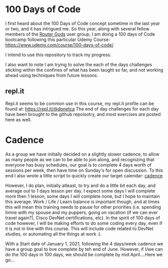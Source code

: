 # 100 Days of Code

I first heard about the 100 Days of Code concept sometime in the last year or two, and it has intrigued me.
So this year, along with several fellow members of the [Router Gods](http://routergods.com) user group, I am
doing a 100 days of Code bootcamp following this particular Udemy Course: https://www.udemy.com/course/100-days-of-code/

I intend to use this repository to track my progress.

I also want to note I am trying to solve the each of the days challenges sticking within the confines of what has been
taught so far, and not working ahead using techniques from future lessons.

## repl.it

Repl.it seems to be common use in this course, my repl.it profile can be found at: https://repl.it/@dpnetca
The end of day challenges for each day have been brought to the github repoisotry, and most exercises are posted here as well.

# Cadence

As a group we have initially decided on a slightly slower cadence, to allow as many people as we can to be able
to join along, and recognizing that everyone has busy schedules, our goal is to complete 4 days worth of sessions
per week, then have time on Sunday's for open discussion. To this end I also wrote a little script to quickly
create our target calendar: [cadence](https://repl.it/@dpnetca/cadence#main.py)

However, I do plan, initially atleast, to try and do a little bit each day, and average out to 1 days lesson per day.
I expect some days I will complete more then 1 lesson, some days I will complete none, but I hope to maintain this
average. Work / Life / Learn balance is important though, and at times this will mean this training needs to pause
for other priorities (i.e. spending timne with my spouse and my puppers, going on vacation (if we can ever travel again?),
Cisco DevNet certifications, etc). In the spirit of 100 days of code however, I will be making efforts to do some coding every day,
even if it is not in line with this course. This will include code related to DevNet studies, or automating all the things
at work :).

With a Start date of January 1, 2021, following the 4 days/week cadence we have a group goal to bve complete by teh end of June.
However, if I/we can do the 100 days in 100 days, we should be complete by mid April....Here we go...
